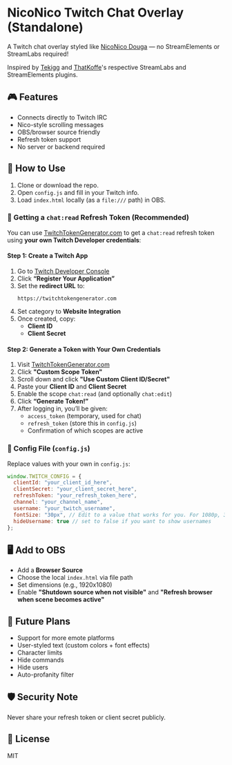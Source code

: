 # NicoNico Twitch Chat Overlay (Standalone)

A Twitch chat overlay styled like [NicoNico Douga](https://www.nicovideo.jp/) — no StreamElements or StreamLabs required!

Inspired by [Tekigg](https://github.com/tekigg/niconico-twitch) and [ThatKoffe](https://github.com/ThatKoffe/niconico-twitch)'s respective StreamLabs and StreamElements plugins.

## 🎮 Features

- Connects directly to Twitch IRC
- Nico-style scrolling messages
- OBS/browser source friendly
- Refresh token support
- No server or backend required

## 🚀 How to Use

1. Clone or download the repo.
2. Open `config.js` and fill in your Twitch info.
3. Load `index.html` locally (as a `file:///` path) in OBS.

### 🔐 Getting a `chat:read` Refresh Token (Recommended)

You can use [TwitchTokenGenerator.com](https://twitchtokengenerator.com) to get a `chat:read` refresh token using **your own Twitch Developer credentials**:

#### Step 1: Create a Twitch App
1. Go to [Twitch Developer Console](https://dev.twitch.tv/console/apps)
2. Click **“Register Your Application”**
3. Set the **redirect URL** to:
   ```
   https://twitchtokengenerator.com
   ```
4. Set category to **Website Integration**
5. Once created, copy:
   - **Client ID**
   - **Client Secret**

#### Step 2: Generate a Token with Your Own Credentials
1. Visit [TwitchTokenGenerator.com](https://twitchtokengenerator.com)
2. Click **"Custom Scope Token"**
3. Scroll down and click **"Use Custom Client ID/Secret"**
4. Paste your **Client ID** and **Client Secret**
5. Enable the scope `chat:read` (and optionally `chat:edit`)
6. Click **“Generate Token!”**
7. After logging in, you’ll be given:
   - `access_token` (temporary, used for chat)
   - `refresh_token` (store this in `config.js`)
   - Confirmation of which scopes are active

### 📁 Config File (`config.js`)

Replace values with your own in `config.js`:

```js
window.TWITCH_CONFIG = {
  clientId: "your_client_id_here",
  clientSecret: "your_client_secret_here",
  refreshToken: "your_refresh_token_here",
  channel: "your_channel_name",
  username: "your_twitch_username",
  fontSize: "30px", // Edit to a value that works for you. For 1080p, 30px or higher is best!
  hideUsername: true // set to false if you want to show usernames
};
```

## 🖥️ Add to OBS

- Add a **Browser Source**
- Choose the local `index.html` via file path
- Set dimensions (e.g., 1920x1080)
- Enable **"Shutdown source when not visible"** and **"Refresh browser when scene becomes active"**

## 📝 Future Plans
- Support for more emote platforms
- User-styled text (custom colors + font effects)
- Character limits
- Hide commands
- Hide users
- Auto-profanity filter

## 🛡️ Security Note

Never share your refresh token or client secret publicly.

## 📜 License

MIT
